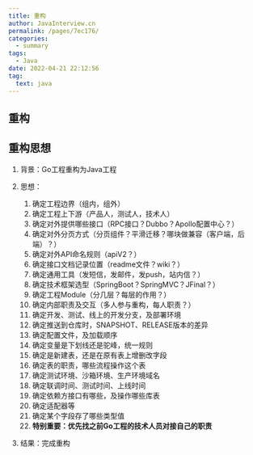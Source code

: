 ```yaml
---
title: 重构
author: JavaInterview.cn
permalink: /pages/7ec176/
categories: 
  - summary
tags: 
  - Java
date: 2022-04-21 22:12:56
tag: 
  text: java
---
```




## 重构

## 重构思想
1. 背景：Go工程重构为Java工程
2. 思想：
    1. 确定工程边界（组内，组外）
    2. 确定工程上下游（产品人，测试人，技术人）
    3. 确定对外提供哪些接口（RPC接口？Dubbo？Apollo配置中心？）
    4. 确定对外分页方式（分页组件？平滑迁移？哪块做兼容（客户端，后端）？）
    5. 确定对外API命名规则（apiV2？）
    6. 确定接口文档记录位置（readme文件？wiki？）
    7. 确定通用工具（发短信，发邮件，发push，站内信？）
    8. 确定技术框架选型（SpringBoot？SpringMVC？JFinal？）
    9. 确定工程Module（分几层？每层的作用？）
    10. 确定内部职责及交互（多人参与重构，每人职责？）
    11. 确定开发、测试、线上的开发分支，及部署环境
    12. 确定推送到仓库时，SNAPSHOT、RELEASE版本的差异
    13. 确定配置文件，及加载顺序
    14. 确定变量是下划线还是驼峰，统一规则
    15. 确定是新建表，还是在原有表上增删改字段
    16. 确定表的职责，哪些流程操作这个表
    17. 确定测试环境、沙箱环境、生产环境域名
    18. 确定联调时间、测试时间、上线时间
    19. 确定依赖方接口有哪些，及操作哪些库表
    20. 确定适配器等
    21. 确定某个字段存了哪些类型值
    22. **特别重要：优先找之前Go工程的技术人员对接自己的职责**
    
    
3. 结果：完成重构

